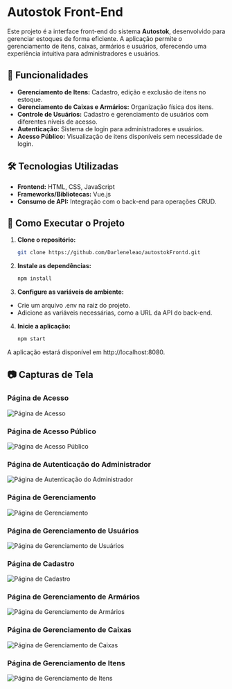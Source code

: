 # Autostok Front-End

Este projeto é a interface front-end do sistema **Autostok**, desenvolvido para gerenciar estoques de forma eficiente. A aplicação permite o gerenciamento de itens, caixas, armários e usuários, oferecendo uma experiência intuitiva para administradores e usuários.

## 📌 Funcionalidades

- **Gerenciamento de Itens:** Cadastro, edição e exclusão de itens no estoque.
- **Gerenciamento de Caixas e Armários:** Organização física dos itens.
- **Controle de Usuários:** Cadastro e gerenciamento de usuários com diferentes níveis de acesso.
- **Autenticação:** Sistema de login para administradores e usuários.
- **Acesso Público:** Visualização de itens disponíveis sem necessidade de login.

## 🛠️ Tecnologias Utilizadas

- **Frontend:** HTML, CSS, JavaScript
- **Frameworks/Bibliotecas:** Vue.js
- **Consumo de API:** Integração com o back-end para operações CRUD.

## 🚀 Como Executar o Projeto

1. **Clone o repositório:**

   ```bash
   git clone https://github.com/Darleneleao/autostokFrontd.git

2. **Instale as dependências:**

   ```bash
   npm install
   
3. **Configure as variáveis de ambiente:**

- Crie um arquivo .env na raiz do projeto.
- Adicione as variáveis necessárias, como a URL da API do back-end.

4. **Inicie a aplicação:**

   ```bash
   npm start

A aplicação estará disponível em http://localhost:8080.
   
## 📷 Capturas de Tela

### Página de Acesso
![Página de Acesso](./pagina_de_acesso.jpeg)

### Página de Acesso Público
![Página de Acesso Público](./pagina_acesso_publico.jpeg)

### Página de Autenticação do Administrador
![Página de Autenticação do Administrador](./pagina_autenticacao.jpeg)

### Página de Gerenciamento
![Página de Gerenciamento](./pagina_de_gerenciamento.jpeg)

### Página de Gerenciamento de Usuários
![Página de Gerenciamento de Usuários](./pagina_de_gerenciamento_de_usuários.jpeg)

### Página de Cadastro
![Página de Cadastro](./pagina_de_cadastro.jpeg)

### Página de Gerenciamento de Armários
![Página de Gerenciamento de Armários](./pagina_gerenciamento_armários.jpeg)

### Página de Gerenciamento de Caixas
![Página de Gerenciamento de Caixas](./pagina_gerenciamento_caixas.jpeg)

### Página de Gerenciamento de Itens
![Página de Gerenciamento de Itens](./pagina_gerenciamento_itens.jpeg)





